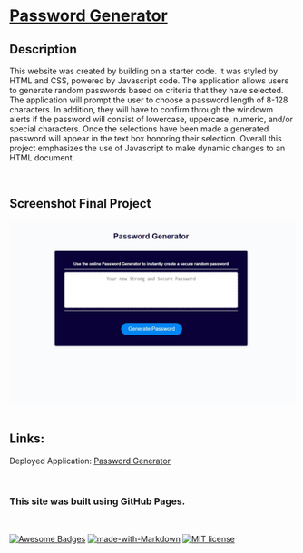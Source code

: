 # <span style="color: blue;">[Password Generator](https://sheylapopovich.github.io/password-generator/) </span>

## Description 
This website was created by building on a starter code. It was styled by HTML and CSS, powered by Javascript code. The application allows users to generate random passwords based on criteria that they have selected. 
The application will prompt the user to choose a password length of 8-128 characters. In addition, they will have to confirm through the windowm alerts if the password will consist of lowercase, uppercase, numeric, and/or special characters.
 Once the selections have been made a generated password will appear in the text box honoring their selection. Overall this project emphasizes the use of Javascript to make dynamic changes to an HTML document.     

<br>

## Screenshot Final Project
<img src="hw-screenshot.jpg">
<br>
</br>

 
## Links:
Deployed Application: [ Password Generator](https://sheylapopovich.github.io/password-generator/)

<br>

### This site was built using GitHub Pages.

<br>

[![Awesome Badges](https://img.shields.io/badge/badges-awesome-green.svg)](https://github.com/Naereen/badges) [![made-with-Markdown](https://img.shields.io/badge/Made%20with-Markdown-1f425f.svg)](http://commonmark.org) [![MIT license](https://img.shields.io/badge/License-MIT-blue.svg)](https://lbesson.mit-license.org/)